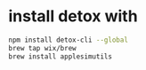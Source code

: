 # install detox with

```bash
npm install detox-cli --global
brew tap wix/brew
brew install applesimutils
```
